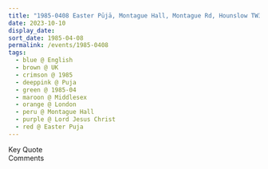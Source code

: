 ```yaml
---
title: "1985-0408 Easter Pūjā, Montague Hall, Montague Rd, Hounslow TW3 1LD (Outer London), Middlesex, UK"
date: 2023-10-10
display_date: 
sort_date: 1985-04-08
permalink: /events/1985-0408
tags:
  - blue @ English
  - brown @ UK
  - crimson @ 1985
  - deeppink @ Puja
  - green @ 1985-04
  - maroon @ Middlesex
  - orange @ London
  - peru @ Montague Hall
  - purple @ Lord Jesus Christ
  - red @ Easter Puja
---
```


<wave-list>
  <list-title color="green" width="75">Key Quote</list-title>
  <list-item color="BlanchedAlmond"  width="200"></list-item>
  <list-item color="Lavender"></list-item>
  <list-item color="BlanchedAlmond"></list-item>
</wave-list>

<br>

<wave-list>
  <list-title color="green" width="75">Comments</list-title>
  <list-item color="BlanchedAlmond"  width="200"></list-item>
  <list-item color="Lavender"></list-item>
  <list-item color="BlanchedAlmond"></list-item>
</wave-list>